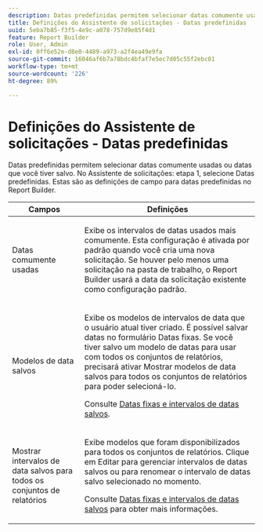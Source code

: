 ```yaml
---
description: Datas predefinidas permitem selecionar datas comumente usadas ou datas que você tiver salvo. No Assistente de solicitações, Etapa 1, selecione datas predefinidas. Estas são as definições de campo para datas predefinidas no Report Builder.
title: Definições do Assistente de solicitações - Datas predefinidas
uuid: 5eba7b85-f3f5-4e9c-a078-757d9e85f4d1
feature: Report Builder
role: User, Admin
exl-id: 0ff6e52e-d8e0-4489-a973-a2f4ea49e9fa
source-git-commit: 16046af6b7a78bdc4bfaf7e5ec7d05c55f2ebc01
workflow-type: tm+mt
source-wordcount: '226'
ht-degree: 89%

---
```


# Definições do Assistente de solicitações - Datas predefinidas

Datas predefinidas permitem selecionar datas comumente usadas ou datas que você tiver salvo. No Assistente de solicitações: etapa 1, selecione Datas predefinidas. Estas são as definições de campo para datas predefinidas no Report Builder.

<table id="table_620F3BD3FD1B4C85A0319107EC03D54F"> 
 <thead> 
  <tr> 
   <th colname="col1" class="entry"> Campos </th> 
   <th colname="col2" class="entry"> Definições </th> 
  </tr> 
 </thead>
 <tbody> 
  <tr> 
   <td colname="col1"> <p>Datas comumente usadas </p> </td> 
   <td colname="col2"> <p>Exibe os intervalos de datas usados mais comumente. Esta configuração é ativada por padrão quando você cria uma nova solicitação. Se houver pelo menos uma solicitação na pasta de trabalho, o Report Builder usará a data da solicitação existente como configuração padrão. </p> </td> 
  </tr> 
  <tr> 
   <td colname="col1"> <p> Modelos de data salvos </p> </td> 
   <td colname="col2"> <p>Exibe os modelos de intervalos de data que o usuário atual tiver criado. É possível salvar datas no formulário <span class="wintitle">Datas fixas</span>. Se você tiver salvo um modelo de datas para usar com todos os conjuntos de relatórios, precisará ativar <span class="wintitle">Mostrar modelos de data salvos para todos os conjuntos de relatórios</span> para poder selecioná-lo. </p> <p>Consulte <a href="/help/analyze/legacy-report-builder/data-requests/configuring-report-dates/t-fixed-dates-and-saved-date-ranges.md"   > Datas fixas e intervalos de datas salvos</a>. </p> </td> 
  </tr> 
  <tr> 
   <td colname="col1"> <p>Mostrar intervalos de data salvos para todos os conjuntos de relatórios </p> </td> 
   <td colname="col2"> <p> Exibe modelos que foram disponibilizados para todos os conjuntos de relatórios. Clique em <span class="wintitle">Editar</span> para gerenciar intervalos de datas salvos ou para renomear o intervalo de datas salvo selecionado no momento. </p> <p>Consulte <a href="/help/analyze/legacy-report-builder/data-requests/configuring-report-dates/t-fixed-dates-and-saved-date-ranges.md"   > Datas fixas e intervalos de datas salvos</a> para obter mais informações. </p> </td> 
  </tr> 
 </tbody> 
</table>
